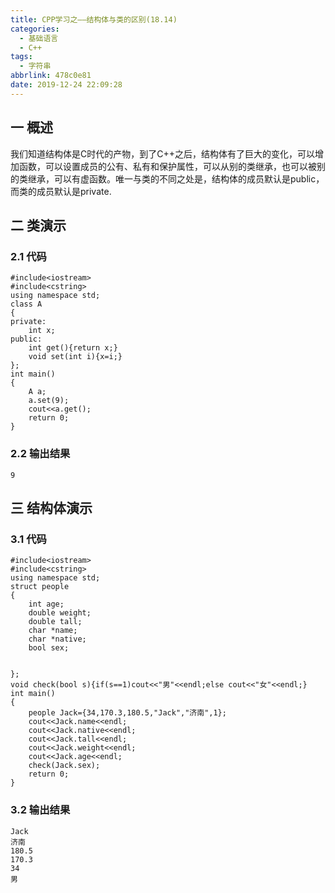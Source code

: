 ```yaml
---
title: CPP学习之——结构体与类的区别(18.14)
categories:
  - 基础语言
  - C++
tags:
  - 字符串
abbrlink: 478c0e81
date: 2019-12-24 22:09:28
---
```

## 一 概述

我们知道结构体是C时代的产物，到了C++之后，结构体有了巨大的变化，可以增加函数，可以设置成员的公有、私有和保护属性，可以从别的类继承，也可以被别的类继承，可以有虚函数。唯一与类的不同之处是，结构体的成员默认是public，而类的成员默认是private.  

<!--more-->

## 二  类演示

### 2.1 代码

```
#include<iostream>
#include<cstring>
using namespace std;
class A
{
private:
	int x;
public:
	int get(){return x;}
	void set(int i){x=i;}
};
int main()
{
	A a;
	a.set(9);
	cout<<a.get();
	return 0;
}

```

### 2.2 输出结果

```
9
```

## 三 结构体演示

### 3.1 代码

```
#include<iostream>
#include<cstring>
using namespace std;
struct people
{
	int age;
	double weight;
	double tall;
	char *name;
	char *native;
	bool sex;


};
void check(bool s){if(s==1)cout<<"男"<<endl;else cout<<"女"<<endl;}
int main()
{
	people Jack={34,170.3,180.5,"Jack","济南",1};
	cout<<Jack.name<<endl;
	cout<<Jack.native<<endl;
	cout<<Jack.tall<<endl;
	cout<<Jack.weight<<endl;
	cout<<Jack.age<<endl;
	check(Jack.sex);
	return 0;
}
```

### 3.2 输出结果

```
Jack
济南
180.5
170.3
34
男
```

